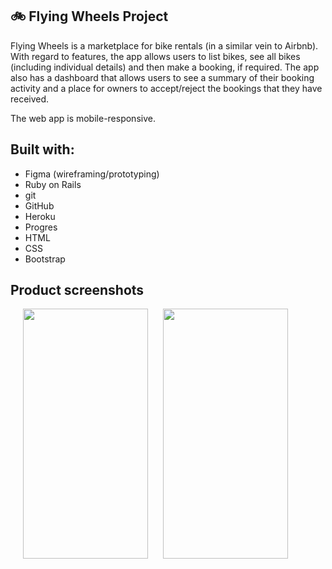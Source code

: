 <h2> 🚲 Flying Wheels Project </h2>

Flying Wheels is a marketplace for bike rentals (in a similar vein to Airbnb). With regard to features, the app allows users to list bikes, see all bikes (including individual details) and then make a booking, if required. The app also has a dashboard that allows users to see a summary of their booking activity and a place for owners to accept/reject the bookings that they have received.

The web app is mobile-responsive.

<h2> Built with: </h2>
<p>
  
- Figma (wireframing/prototyping)
- Ruby on Rails
- git
- GitHub
- Heroku
- Progres
- HTML
- CSS
- Bootstrap
  
</p>  

<h2> Product screenshots </h2>

<p float="left">
  
<img src="https://user-images.githubusercontent.com/82147496/129376653-d5eff01d-0b63-4a35-bfa2-fa10a3fb4474.png" width="200" height="400" hspace="20">
<img src="https://user-images.githubusercontent.com/82147496/129378254-8a684bbd-c2b4-4742-8e32-f727d1eccc4e.png" width="200" height="400">
  
</p>  



